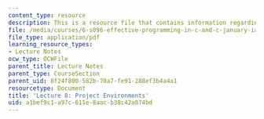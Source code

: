 ```yaml
---
content_type: resource
description: This is a resource file that contains information regarding lecture 8.
file: /media/courses/6-s096-effective-programming-in-c-and-c-january-iap-2014/a1bef9c1a97c611e8aacb38c42a874bd_MIT6_S096IAP14_Lecture8.pdf
file_type: application/pdf
learning_resource_types:
- Lecture Notes
ocw_type: OCWFile
parent_title: Lecture Notes
parent_type: CourseSection
parent_uid: 8f24f800-582b-70a7-fe91-288ef3b4a4a1
resourcetype: Document
title: 'Lecture 8: Project Environments'
uid: a1bef9c1-a97c-611e-8aac-b38c42a874bd
---
```


